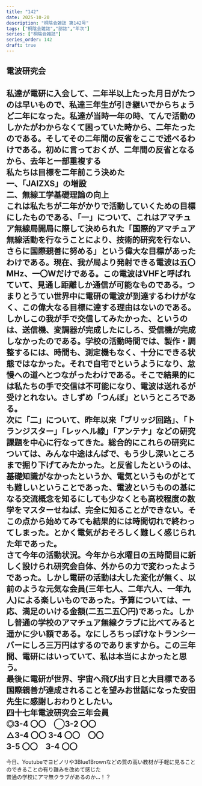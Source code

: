 ```yaml
---
title: "142"
date: 2025-10-20
description: "桐陰会雑誌 第142号"
tags: ["桐陰会雑誌","部誌","年次"]
series: ["桐陰会雑誌"]
series_order: 142
draft: true
---
```


## 電波研究会

私達が電研に入会して、二年半以上たった月日がたつのは早いもので、私達三年生が引き継いでからちょうど二年になった。私達が当時一年の時、てんで活動のしかたがわからなくて困っていた時から、二年たったのである。そしてその二年間の反省をここで述べるわけである。初めに言っておくが、二年間の反省となるから、去年と一部重複する  
私たちは目標を二年前こう決めた  
一、「JAIZXS」の増設  
二、無線工学基礎理論の向上  
これは私たちが二年がかりで活動していくための目標にしたものである、「一」について、これはアマチュア無線局開局に際して決められた「国際的アマチュア無線活動を行なうことにより、技術的研究を行ない、さらに国際親善に努める」という偉大な目標があったわけである。現在、我が局より発射できる電波は五〇MHz、一〇Wだけである。この電波はVHFと呼ばれていて、見通し距離しか通信が可能なものである。つまりとうてい世界中に電研の電波が到達するわけがなく、この偉大なる目標に達する理由はないのである。しかしこの我が手で交信してみたかった、というのは、送信機、変調器が完成したにしろ、受信機が完成しなかったのである。学校の活動時間では、製作・調整するには、時間も、測定機もなく、十分にできる状態ではなかった。それで自宅でというようになり、怠慢への道へとつながったわけである。そこで結果的には私たちの手で交信は不可能になり、電波は送れるが受けとれない。さしずめ「つんぼ」というところである。  
次に「二」について、昨年以来「ブリッジ回路」、「トランジスター」「レッヘル線」「アンテナ」などの研究課題を中心に行なってきた。総合的にこれらの研究については、みんな中途はんぱで、もう少し深いところまで掘り下げてみたかった。と反省したというのは、基礎知識がなかったというか、電気というものがとても難しいということであった、電波というものの基になる交流概念を知るにしても少なくとも高校程度の数学をマスターせねば、完全に知ることができない。そこの点から始めてみても結果的には時間切れで終わってしまった。とかく電気がおそろしく難しく感じられた年であった。  
さて今年の活動状況。今年から水曜日の五時間目に新しく設けられ研究会自体、外からの力で変わったようであった。しかし電研の活動は大した変化が無く、以前のような元気な会員(三年七人、二年六人、一年九人)による楽しいものであった。予算については、一応、満足のいける金額(二五二五〇円)であった。しかし普通の学校のアマチュア無線クラブに比べてみると遥かに少い額である。なにしろちっぽけなトランシーバーにしろ三万円はするのでありますから。この三年間、電研にはいっていて、私は本当によかったと思う。  
最後に電研が世界、宇宙へ飛び出す日と大目標である国際親善が達成されることを望みお世話になった安田先生に感謝しおわりとしたい。  
四十七年電波研究会三年会員  
◎3-4 〇〇　◯3-2 〇〇  
△3-4 〇〇 3-4 〇〇　〇〇  
3-5 〇〇　3-4 〇〇  
---

今日、Youtubeでヨビノリや3Blue1Brownなどの質の高い教材が手軽に見ることのできることの有り難みを改めて感じた  
普通の学校にアマ無クラブがあるのか…！？